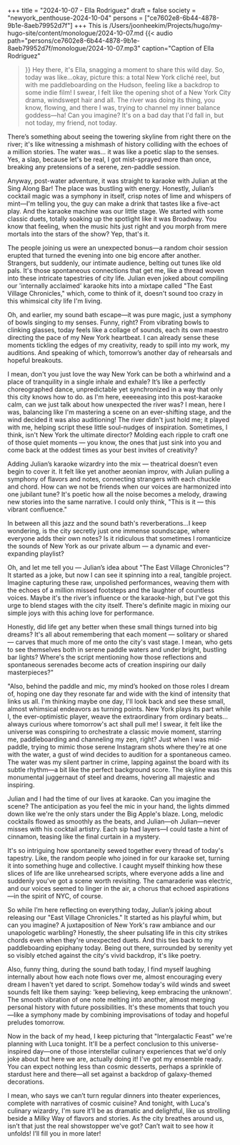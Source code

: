 +++
title = "2024-10-07 - Ella Rodriguez"
draft = false
society = "newyork_penthouse-2024-10-04"
persons = ["ce7602e8-6b44-4878-9b1e-8aeb79952d7f"]
+++
This is /Users/joonheekim/Projects/hugo/my-hugo-site/content/monologue/2024-10-07.md
{{< audio
    path="persons/ce7602e8-6b44-4878-9b1e-8aeb79952d7f/monologue/2024-10-07.mp3" 
    caption="Caption of Ella Rodriguez"
>}}
Hey there, it's Ella, snagging a moment to share this wild day.
So, today was like...okay, picture this: a total New York cliché reel, but with me paddleboarding on the Hudson, feeling like a backdrop to some indie film! I swear, I felt like the opening shot of a New York City drama, windswept hair and all. The river was doing its thing, you know, flowing, and there I was, trying to channel my inner balance goddess—ha! Can you imagine? It's on a bad day that I'd fall in, but not today, my friend, not today. 

There’s something about seeing the towering skyline from right there on the river; it's like witnessing a mishmash of history colliding with the echoes of a million stories. The water was... it was like a poetic slap to the senses. Yes, a slap, because let's be real, I got mist-sprayed more than once, breaking any pretensions of a serene, zen-paddle session. 

Anyway, post-water adventure, it was straight to karaoke with Julian at the Sing Along Bar! The place was bustling with energy. Honestly, Julian’s cocktail magic was a symphony in itself, crisp notes of lime and whispers of mint—I'm telling you, the guy can make a drink that tastes like a five-act play. And the karaoke machine was our little stage. We started with some classic duets, totally soaking up the spotlight like it was Broadway. You know that feeling, when the music hits just right and you morph from mere mortals into the stars of the show? Yep, that's it.

The people joining us were an unexpected bonus—a random choir session erupted that turned the evening into one big encore after another. Strangers, but suddenly, our intimate audience, belting out tunes like old pals. It's those spontaneous connections that get me, like a thread woven into these intricate tapestries of city life. Julian even joked about compiling our 'internally acclaimed' karaoke hits into a mixtape called "The East Village Chronicles," which, come to think of it, doesn't sound too crazy in this whimsical city life I'm living.

Oh, and earlier, my sound bath escape—it was pure magic, just a symphony of bowls singing to my senses. Funny, right? From vibrating bowls to clinking glasses, today feels like a collage of sounds, each its own maestro directing the pace of my New York heartbeat. I can already sense these moments tickling the edges of my creativity, ready to spill into my work, my auditions. And speaking of which, tomorrow’s another day of rehearsals and hopeful breakouts.

I mean, don't you just love the way New York can be both a whirlwind and a place of tranquility in a single inhale and exhale? It’s like a perfectly choreographed dance, unpredictable yet synchronized in a way that only this city knows how to do.
as I'm here, eeeeeasing into this post-karaoke calm, can we just talk about how unexpected the river was? I mean, here I was, balancing like I'm mastering a scene on an ever-shifting stage, and the wind decided it was also auditioning! The river didn't just hold me; it played with me, helping script these little soul-nudges of inspiration. Sometimes, I think, isn't New York the ultimate director? Molding each ripple to craft one of those quiet moments — you know, the ones that just sink into you and come back at the oddest times as your best invites of creativity?

Adding Julian’s karaoke wizardry into the mix — theatrical doesn’t even begin to cover it. It felt like yet another aeonian improv, with Julian pulling a symphony of flavors and notes, connecting strangers with each chuckle and chord. How can we not be friends when our voices are harmonized into one jubilant tune? It's poetic how all the noise becomes a melody, drawing new stories into the same narrative. I could only think, "This is it — this vibrant confluence." 

In between all this jazz and the sound bath's reverberations...I keep wondering, is the city secretly just one immense soundscape, where everyone adds their own notes? Is it ridiculous that sometimes I romanticize the sounds of New York as our private album — a dynamic and ever-expanding playlist? 

Oh, and let me tell you — Julian’s idea about "The East Village Chronicles"? It started as a joke, but now I can see it spinning into a real, tangible project. Imagine capturing these raw, unpolished performances, weaving them with the echoes of a million missed footsteps and the laughter of countless voices. Maybe it's the river’s influence or the karaoke-high, but I've got this urge to blend stages with the city itself. There's definite magic in mixing our simple joys with this aching love for performance.

Honestly, did life get any better when these small things turned into big dreams? It's all about remembering that each moment — solitary or shared — carves that much more of me onto the city's vast stage. I mean, who gets to see themselves both in serene paddle waters and under bright, bustling bar lights? Where's the script mentioning how those reflections and spontaneous serenades become acts of creation inspiring our daily masterpieces?"

"Also, behind the paddle and mic, my mind’s hooked on those roles I dream of, hoping one day they resonate far and wide with the kind of intensity that links us all. I'm thinking maybe one day, I'll look back and see these small, almost whimsical endeavors as turning points. New York plays its part while I, the ever-optimistic player, weave the extraordinary from ordinary beats... always curious where tomorrow's act shall pull me!
I swear, it felt like the universe was conspiring to orchestrate a classic movie moment, starring me, paddleboarding and channeling my zen, right? Just when I was mid-paddle, trying to mimic those serene Instagram shots where they're at one with the water, a gust of wind decides to audition for a spontaneous cameo. The water was my silent partner in crime, lapping against the board with its subtle rhythm—a bit like the perfect background score. The skyline was this monumental juggernaut of steel and dreams, hovering all majestic and inspiring.

Julian and I had the time of our lives at karaoke. Can you imagine the scene? The anticipation as you feel the mic in your hand, the lights dimmed down like we're the only stars under the Big Apple's blaze. Long, melodic cocktails flowed as smoothly as the beats, and Julian—oh Julian—never misses with his cocktail artistry. Each sip had layers—I could taste a hint of cinnamon, teasing like the final curtain in a mystery. 

It's so intriguing how spontaneity sewed together every thread of today's tapestry. Like, the random people who joined in for our karaoke set, turning it into something huge and collective. I caught myself thinking how these slices of life are like unrehearsed scripts, where everyone adds a line and suddenly you've got a scene worth revisiting. The camaraderie was electric, and our voices seemed to linger in the air, a chorus that echoed aspirations—in the spirit of NYC, of course.

So while I’m here reflecting on everything today, Julian’s joking about releasing our "East Village Chronicles." It started as his playful whim, but can you imagine? A juxtaposition of New York's raw ambiance and our unapologetic warbling? Honestly, the sheer pulsating life in this city strikes chords even when they're unexpected duets. And this ties back to my paddleboarding epiphany today. Being out there, surrounded by serenity yet so visibly etched against the city's vivid backdrop, it's like poetry.

Also, funny thing, during the sound bath today, I find myself laughing internally about how each note flows over me, almost encouraging every dream I haven't yet dared to script. Somehow today's wild winds and sweet sounds felt like them saying: 'keep believing, keep embracing the unknown'. The smooth vibration of one note melting into another, almost merging personal history with future possibilities. It's these moments that touch you—like a symphony made by combining improvisations of today and hopeful preludes tomorrow. 

Now in the back of my head, I keep picturing that "Intergalactic Feast" we're planning with Luca tonight. It'll be a perfect conclusion to this universe-inspired day—one of those interstellar culinary experiences that we'd only joke about but here we are, actually doing it! I've got my ensemble ready. You can expect nothing less than cosmic desserts, perhaps a sprinkle of stardust here and there—all set against a backdrop of galaxy-themed decorations. 

I mean, who says we can’t turn regular dinners into theater experiences, complete with narratives of cosmic cuisine? And tonight, with Luca's culinary wizardry, I'm sure it’ll be as dramatic and delightful, like us strolling beside a Milky Way of flavors and stories. As the city breathes around us, isn’t that just the real showstopper we've got?
Can’t wait to see how it unfolds! I’ll fill you in more later! 
